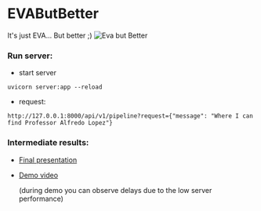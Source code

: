 # EVAButBetter
It's just EVA... But better ;)
![Eva but Better ](https://user-images.githubusercontent.com/68161226/215616791-936b4deb-e5a1-43a8-b948-948f99a19fbe.png)

### Run server:
* start server
```
uvicorn server:app --reload
```
* request:
```
http://127.0.0.1:8000/api/v1/pipeline?request={"message": "Where I can find Professor Alfredo Lopez"}
```

### Intermediate results:
* [Final presentation](resource/EVA%20PRESENTATION.pptx)

* [Demo video](resource/tests.mp4)
  
  (during demo you can observe delays due to the low server performance)
  
